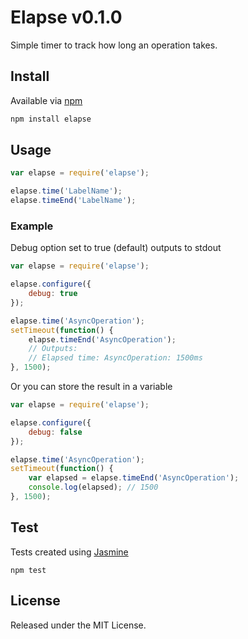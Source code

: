 # Elapse v0.1.0

Simple timer to track how long an operation takes.

## Install

Available via [npm](https://npmjs.org/package/elapse)

```bash
npm install elapse
```

## Usage

```javascript
var elapse = require('elapse');

elapse.time('LabelName');
elapse.timeEnd('LabelName');
```

### Example

Debug option set to true (default) outputs to stdout

```javascript
var elapse = require('elapse');

elapse.configure({
	debug: true
});

elapse.time('AsyncOperation');
setTimeout(function() {
	elapse.timeEnd('AsyncOperation');
	// Outputs:
	// Elapsed time: AsyncOperation: 1500ms
}, 1500);

```

Or you can store the result in a variable

```javascript
var elapse = require('elapse');

elapse.configure({
	debug: false
});

elapse.time('AsyncOperation');
setTimeout(function() {
	var elapsed = elapse.timeEnd('AsyncOperation');
	console.log(elapsed); // 1500
}, 1500);

```

## Test

Tests created using [Jasmine](http://pivotal.github.io/jasmine/)

```
npm test
```

## License

Released under the MIT License.

